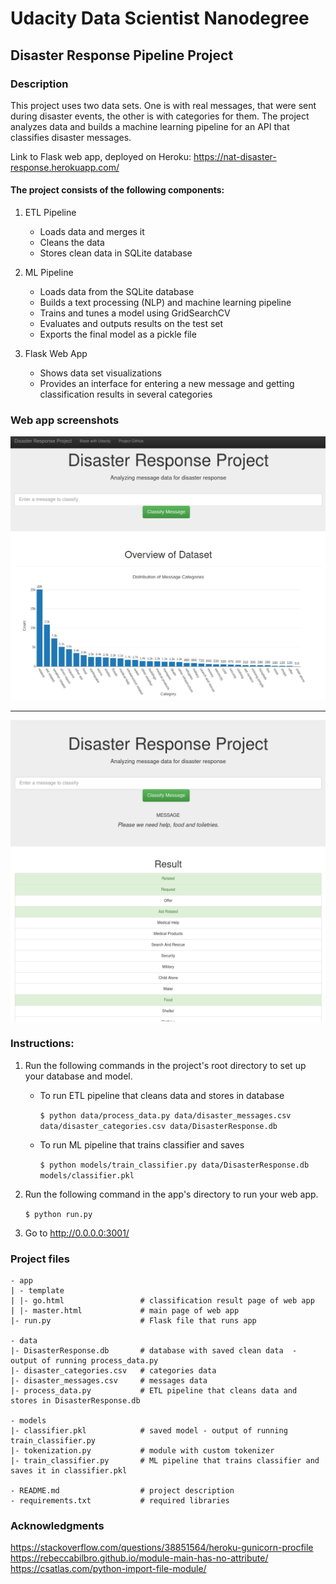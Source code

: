 # Udacity Data Scientist Nanodegree

## Disaster Response Pipeline Project


### Description

This project uses two data sets. One is with real messages, that were sent during disaster events, the other is with categories for them. The project analyzes data and builds a machine learning pipeline for an API that classifies disaster messages.  

Link to Flask web app, deployed on Heroku: https://nat-disaster-response.herokuapp.com/ 

#### The project consists of the following components:

1. ETL Pipeline
    - Loads data and merges it
    - Cleans the data
    - Stores clean data in SQLite database

2. ML Pipeline
    - Loads data from the SQLite database
    - Builds a text processing (NLP) and machine learning pipeline
    - Trains and tunes a model using GridSearchCV
    - Evaluates and outputs results on the test set
    - Exports the final model as a pickle file

3. Flask Web App
    - Shows data set visualizations
    - Provides an interface for entering a new message and getting classification results in several categories


### Web app screenshots
![Overview of Dataset](screenshots/1.png)

---

![Category prediction](screenshots/2.png)


### Instructions:
1. Run the following commands in the project's root directory to set up your database and model.

    - To run ETL pipeline that cleans data and stores in database

        `$ python data/process_data.py data/disaster_messages.csv data/disaster_categories.csv data/DisasterResponse.db`

    - To run ML pipeline that trains classifier and saves

        `$ python models/train_classifier.py data/DisasterResponse.db models/classifier.pkl`

2. Run the following command in the app's directory to run your web app.

    `$ python run.py`

3. Go to http://0.0.0.0:3001/


### Project files

    - app
    | - template
    | |- go.html                 # classification result page of web app
    | |- master.html             # main page of web app
    |- run.py                    # Flask file that runs app

    - data
    |- DisasterResponse.db       # database with saved clean data  - output of running process_data.py
    |- disaster_categories.csv   # categories data
    |- disaster_messages.csv     # messages data
    |- process_data.py           # ETL pipeline that cleans data and stores in DisasterResponse.db

    - models
    |- classifier.pkl            # saved model - output of running train_classifier.py
    |- tokenization.py           # module with custom tokenizer
    |- train_classifier.py       # ML pipeline that trains classifier and saves it in classifier.pkl

    - README.md                  # project description
    - requirements.txt           # required libraries


### Acknowledgments

https://stackoverflow.com/questions/38851564/heroku-gunicorn-procfile
https://rebeccabilbro.github.io/module-main-has-no-attribute/
https://csatlas.com/python-import-file-module/
